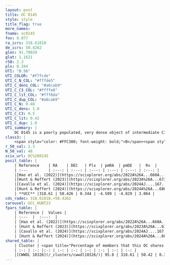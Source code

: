 ```yaml
---
layout: post
title: OC 0145
style: style
title_flag: true
more_names: 
fname: oc0145
fov: 0.077
ra_icrs: 318.61018
de_icrs: 50.4262
glon: 91.79029
glat: 1.1621
r50: 2.3
plx: 0.344
UTI: "0.56"
UTI_COLOR: "#f7fcde"
UTI_C_N_COL: "#fffde5"
UTI_C_dens_COL: "#a6cab9"
UTI_C_C3_COL: "#ffffe8"
UTI_C_lit_COL: "#fff6da"
UTI_C_dup_COL: "#a6cab9"
UTI_C_N: 0.48
UTI_C_dens: 1.0
UTI_C_C3: 0.5
UTI_C_lit: 0.42
UTI_C_dup: 1.0
UTI_summary: |
    OC 0145 is a poorly populated, very dense object of intermediate C3 quality. It was recently reported in the literature. This object shares a large percentage of members with a later reported entry.
class3: |
    <span style="color: #FFC300; font-weight: bold;">B</span><span style="color: #FFC300; font-weight: bold;">B</span>
r_50_val: 2.3
N_50_val: 48
scix_url: OC%200145
posit_table: |
    | Reference    | RA    | DEC   | Plx  | pmRA  | pmDE   |  Rv  |
    | :---         | :---: | :---: | :---: | :---: | :---: | :---: |
    |[Hao et al. (2022)](https://scixplorer.org/abs/2022A%26A...660A...4H) | 318.617 | 50.421 | 0.348 | -4.515 | -4.826 | -- |
    |[Hunt & Reffert (2023)](https://scixplorer.org/abs/2023A%26A...673A.114H) | 318.612 | 50.432 | 0.345 | -4.542 | -4.835 | 3.052 |
    |[Cavallo et al. (2024)](https://scixplorer.org/abs/2024AJ....167...12C) | 318.623 | 50.414 | 0.349 | -- | -- | -- |
    |[Hunt & Reffert (2024)](https://scixplorer.org/abs/2024A%26A...686A..42H) | 318.612 | 50.432 | 0.345 | -4.542 | -4.835 | 3.052 |
    | **UCC** |318.61 | 50.426 | 0.344 | -4.509 | -4.829 | 3.064 | 
cds_radec: 318.61018,+50.4262
carousel: UCC_HUNT23
fpars_table: |
    | Reference |  Values |
    | :---  |  :---:  |
    | [Hao et al. (2022)](https://scixplorer.org/abs/2022A%26A...660A...4H) | `AG=3.86, age=8.3, Z=0.028` |
    | [Hunt & Reffert (2023)](https://scixplorer.org/abs/2023A%26A...673A.114H) | `AV50=4.692, diffAV50=1.984, MOD50=12.125, logAge50=7.512` |
    | [Cavallo et al. (2024)](https://scixplorer.org/abs/2024AJ....167...12C) | `AV50=4.52, dMod50=12.37, logAge50=7.81, [Fe/H]50=0.31` |
    | [Hunt & Reffert (2024)](https://scixplorer.org/abs/2024A%26A...686A..42H) | `MassJ=840.236` |
shared_table: |
    | Cluster | <span title="Percentage of members that this OC shares with the ones listed">%</span>   | RA   | DEC   | Plx   | pmRA  | pmDE  | Rv | UTI |
    | :-: | :-: |:-: | :-: | :-: | :-: | :-: | :-: | :-: |
    |[CWWDL 10326](/_clusters/cwwdl10326/)| 95.8 | 318.61 | 50.42 | 0.35 | -4.5 | -4.83 | 3.06 |0.03 |
---
```


